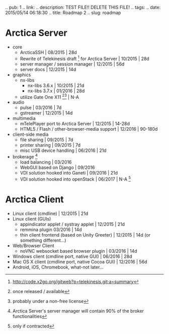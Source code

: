 .. pub: 1
.. link: 
.. description: TEST FILE!! DELETE THIS FILE!
.. tags: 
.. date: 2015/05/14 06:18:30
.. title: Roadmap 2 
.. slug: roadmap

# Arctica Server
* core
    * ArcticaSSH | 08/2015 | 28d
    * Rewrite of Telekinesis draft [^1] for Arctica Server | 10/2015 | 28d
    * server manager / session manager | 12/2015 | 56d
    * server docs | 12/2015 | 14d
* graphics
    * nx-libs
        * nx-libs 3.6.x | 10/2015 | 21d
        * nx-libs 3.7.x | 01/2016 | 28d
    * utilize Gate One X11 [^2][^3] | N-A
* audio
    * pulse | 03/2016 | 7d
    * gstreamer | 12/2015 | 14d
* multimedia
    * mTelePlayer port to Arctica Server | 12/2015 | 14-28d
    * HTML5 / Flash / other-browser-media support | 12/2016 | 90-180d
* client-side media
    * file sharing | 09/2015 | 7d
    * printer sharing | 09/2015 | 7d
    * misc USB device handling | 06/2016 | 21d
* brokerage [^4]
    * load balancing | 03/2016
    * WebGUI based on Django | 09/2016
    * VDI solution hooked into Ganeti | 09/2016 | 21d
    * VDI solution hooked into openStack | 06/2017 | N-A [^5] 
# Arctica Client
* Linux client (cmdline) | 12/2015 | 21d
* Linux client (GUIs)
    * appindicator applet / systray applet | 12/2015 | 21d
    * remmina plugin 03/2016 | 14d
    * thin client frontend (based on Unity Greeter)  | 12/2015 | 14d
                         (or something different...)
* Web/Browser Client
    * noVNC websocket based browser plugin | 03/2016 | 14d
* Windows client (cmdline port, native GUI) | 06/2016 | 28d
* Mac OS X client (cmdline port, native Cocoa GUI) | 12/2016 | 56d
* Android, iOS, Chromebook, what-not later...
[^1]: http://code.x2go.org/gitweb?p=telekinesis.git;a=summary
[^2]: once released / available
[^3]: probably under a non-free license
[^4]: Arctica Server's server manager will contain 90% of the broker functionalities
[^5]: only if contracted
